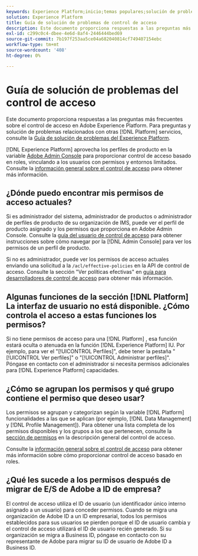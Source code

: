 ```yaml
---
keywords: Experience Platform;inicio;temas populares;solución de problemas;control de acceso
solution: Experience Platform
title: Guía de solución de problemas de control de acceso
description: Este documento proporciona respuestas a las preguntas más frecuentes sobre el control de acceso en Adobe Experience Platform.
exl-id: c299c0c4-dbee-4e6d-8af4-2446444bed69
source-git-commit: 7b197f253aa5ce04a682040814cf749407154ebc
workflow-type: tm+mt
source-wordcount: '408'
ht-degree: 0%

---
```


# Guía de solución de problemas del control de acceso

Este documento proporciona respuestas a las preguntas más frecuentes sobre el control de acceso en Adobe Experience Platform. Para preguntas y solución de problemas relacionados con otras [!DNL Platform] servicios, consulte la [Guía de solución de problemas del Experience Platform](../landing/troubleshooting.md).

[!DNL Experience Platform] aprovecha los perfiles de producto en la variable [Adobe Admin Console](https://adminconsole.adobe.com) para proporcionar control de acceso basado en roles, vinculando a los usuarios con permisos y entornos limitados.  Consulte la [información general sobre el control de acceso](home.md) para obtener más información.

## ¿Dónde puedo encontrar mis permisos de acceso actuales?

Si es administrador del sistema, administrador de productos o administrador de perfiles de producto de su organización de IMS, puede ver el perfil de producto asignado y los permisos que proporciona en Adobe Admin Console. Consulte la [guía del usuario de control de acceso](./ui/overview.md) para obtener instrucciones sobre cómo navegar por la [!DNL Admin Console] para ver los permisos de un perfil de producto.

Si no es administrador, puede ver los permisos de acceso actuales enviando una solicitud a la `/acl/effective-policies` en la API de control de acceso. Consulte la sección &quot;Ver políticas efectivas&quot; en [guía para desarrolladores de control de acceso](./api/effective-policies.md) para obtener más información.

## Algunas funciones de la sección [!DNL Platform] La interfaz de usuario no está disponible. ¿Cómo controla el acceso a estas funciones los permisos?

Si no tiene permisos de acceso para una [!DNL Platform] , esa función estará oculta o atenuada en la función [!DNL Experience Platform] IU. Por ejemplo, para ver el &quot;[!UICONTROL Perfiles]&quot;, debe tener la pestaña &quot;[!UICONTROL Ver perfiles]&quot; o &quot;[!UICONTROL Administrar perfiles]&quot;. Póngase en contacto con el administrador si necesita permisos adicionales para [!DNL Experience Platform] capacidades.

## ¿Cómo se agrupan los permisos y qué grupo contiene el permiso que deseo usar?

Los permisos se agrupan y categorizan según la variable [!DNL Platform] funcionalidades a las que se aplican (por ejemplo, [!DNL Data Management] y [!DNL Profile Management]). Para obtener una lista completa de los permisos disponibles y los grupos a los que pertenecen, consulte la [sección de permisos](home.md#permissions) en la descripción general del control de acceso.

Consulte la [información general sobre el control de acceso](home.md) para obtener más información sobre cómo proporcionar control de acceso basado en roles.

## ¿Qué les sucede a los permisos después de migrar de E/S de Adobe a ID de empresa?

El control de acceso utiliza el ID de usuario (un identificador único interno asignado a un usuario) para conceder permisos. Cuando se migra una organización de Adobe ID a un ID empresarial, todos los permisos establecidos para sus usuarios se pierden porque el ID de usuario cambia y el control de acceso utilizará el ID de usuario recién generado. Si su organización se migra a Business ID, póngase en contacto con su representante de Adobe para migrar su ID de usuario de Adobe ID a Business ID.
